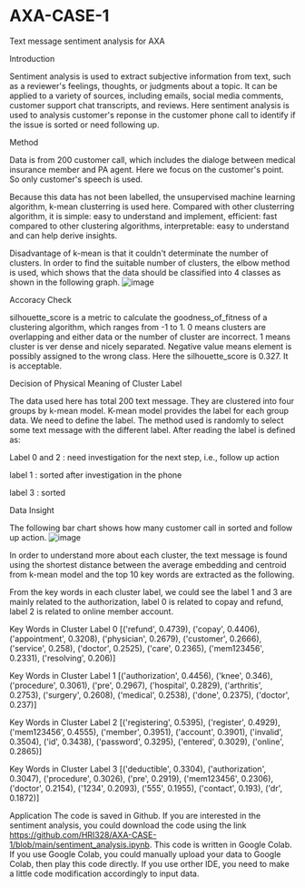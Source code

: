 # AXA-CASE-1
Text message sentiment analysis for AXA

Introduction

Sentiment analysis is used to extract subjective information from text, such as a reviewer's feelings, thoughts, or judgments about a topic. It can be applied to a variety of sources, including emails, social media comments, customer support chat transcripts, and reviews. 
Here sentiment analysis is used to analysis customer's reponse in the customer phone call to identify if the issue is sorted or need following up.


Method

Data is from 200 customer call, which includes the dialoge between medical insurance member and PA agent. Here we focus on the customer's point. So only customer's speech is used. 

Because this data has not been labelled, the unsupervised machine learning algorithm, k-mean clusterring is used here. Compared with other clusterring algorithm, it is simple: easy to understand and implement, efficient: fast compared to other clustering algorithms, interpretable: easy to understand and can help derive insights.

Disadvantage of k-mean is that it couldn't determinate the number of clusters. In order to find the suitable number of clusters, the elbow method is used, which shows that the data should be classified into 4 classes as shown in the following graph.
![image](https://github.com/user-attachments/assets/dcdb2d7c-0339-4cf3-a5ac-0978537649b9)


Accoracy Check

silhouette_score is a metric to calculate the goodness_of_fitness of a clustering algorithm, which ranges from -1 to 1. 0 means clusters are overlapping and either data or the number of cluster are incorrect. 1 means cluster is ver dense and nicely separated. Negative value means element is possibly assigned to the wrong class.
Here the silhouette_score is 0.327. It is acceptable.


Decision of Physical Meaning of Cluster Label

The data used here has total 200 text message. They are clustered into four groups by k-mean model. K-mean model provides the label for each group data. We need to define the label. The method used is randomly to select some text message with the different label. After reading the label is defined as:

Label 0 and 2 : need investigation for the next step, i.e., follow up action

label 1 : sorted after investigation in the phone

label 3 : sorted


Data Insight

The following bar chart shows how many customer call in sorted and follow up action.
![image](https://github.com/user-attachments/assets/96aed703-155d-46fa-9a7d-28b928c454b9)

In order to understand more about each cluster, the text message is found using the shortest distance between the average embedding and centroid from k-mean model and the top 10 key words are extracted as the following.

From the key words in each cluster label, we could see the label 1 and 3 are mainly related to the authorization, label 0 is related to copay and refund, label 2 is related to online member account.

Key Words in Cluster Label 0
[('refund', 0.4739),
 ('copay', 0.4406),
 ('appointment', 0.3208),
 ('physician', 0.2679),
 ('customer', 0.2666),
 ('service', 0.258),
 ('doctor', 0.2525),
 ('care', 0.2365),
 ('mem123456', 0.2331),
 ('resolving', 0.206)]

 Key Words in Cluster Label 1
[('authorization', 0.4456),
 ('knee', 0.346),
 ('procedure', 0.3061),
 ('pre', 0.2967),
 ('hospital', 0.2829),
 ('arthritis', 0.2753),
 ('surgery', 0.2608),
 ('medical', 0.2538),
 ('done', 0.2375),
 ('doctor', 0.237)]

 Key Words in Cluster Label 2
[('registering', 0.5395),
 ('register', 0.4929),
 ('mem123456', 0.4555),
 ('member', 0.3951),
 ('account', 0.3901),
 ('invalid', 0.3504),
 ('id', 0.3438),
 ('password', 0.3295),
 ('entered', 0.3029),
 ('online', 0.2865)]

 Key Words in Cluster Label 3
[('deductible', 0.3304),
 ('authorization', 0.3047),
 ('procedure', 0.3026),
 ('pre', 0.2919),
 ('mem123456', 0.2306),
 ('doctor', 0.2154),
 ('1234', 0.2093),
 ('555', 0.1955),
 ('contact', 0.193),
 ('dr', 0.1872)]


Application
The code is saved in Github. If you are interested in the sentiment analysis, you could download the code using the link https://github.com/HRI328/AXA-CASE-1/blob/main/sentiment_analysis.ipynb.
This code is written in Google Colab. If you use Google Colab, you could manually upload your data to Google Colab, then play this code directly. If you use orther IDE, you need to make a little code modification accordingly to input data.


